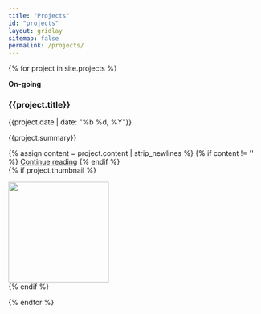 ```yaml
---
title: "Projects"
id: "projects"
layout: gridlay
sitemap: false
permalink: /projects/
---
```


<style>
/* img{
  border-radius: 10px;
}
iframe {
  width: 175px;
  display: inline;
  vertical-align:right;
  <!-- margin-bottom:5px; -->
  <!-- margin-left:5px; -->
  <!-- border: 1px solid red; -->
} */
/* .col-md-3 {
  margin:0;
  padding:0;
  margin-top:10px;
  margin-bottom:10px;
  display:block;
  overflow:hidden;
  text-align:center;
  display: table-cell;
  height: auto;
  float: none;
  background:white;
  border-radius:20px;
  <!-- border: 1px solid black; -->
} */

.project-sources ul {
    display: inline-flex; 
    flex-direction: row; 
    flex-wrap: wrap; 
    justify-content: center; 
    list-style: none; 
    padding: 0; 
    margin: 0;
}
.project-sources li {
    margin-right: 10px;
}
</style>

{% for project in site.projects %}
<!-- <div class="jumbotron"> 
<div class="row align-items-end">
<div class="col-md-12 col-sm-12"> -->
<!-- <div class="container"> -->
<!-- {% if project.thumbnail != nil %}
<img class="container__image" src="{{project.thumbnail}}" /> 
{% endif %} -->
<div class="row mb-1">
<div class="col-md-12">
<div class="row g-0 border rounded overflow-hidden flex-md-row mb-4 shadow-sm h-md-250 position-relative">
<div class="col p-4 d-flex flex-column position-static">
<strong class="d-inline-block mb-2 text-primary">On-going</strong>
<h3 class="mb-0">{{project.title}}</h3>
<div class="mb-1 text-muted">
{{project.date | date: "%b %d, %Y"}}
</div>
<p class="card-text mb-auto">{{project.summary}}</p>
{% assign content = project.content | strip_newlines %}
{% if content != '' %}
<a href="{{project.url}}" class="stretched-link">Continue reading</a>
{% endif %}
</div>
{% if project.thumbnail %}
<div class="col-auto d-none d-lg-block">
<!-- <p>bla</p> -->
<img role="img"  style="margin-top: 15px" src="{{project.thumbnail}}" height="200" max-width="20" focusable="false">
</div>
{% endif %}
</div>
</div>
</div>

<!-- <svg class="bd-placeholder-img" width="200" height="250" xmlns="http://www.w3.org/2000/svg" role="img" aria-label="Placeholder: Thumbnail" preserveAspectRatio="xMidYMid slice" focusable="false"><title>Placeholder</title><rect width="100%" height="100%" fill="#55595c"/><text x="50%" y="50%" fill="#eceeef" dy=".3em">Thumbnail</text></svg> -->
<!-- <div class="container__text"> 
<h4><b>{{project.title}}</b></h4>
{{project.summary}}
{% assign content = project.content | strip_newlines %}
{% if content != '' %}
<a href="{{project.url}}">More information</a>
{% endif %}
<!-- </div> -->

<!--
<div class="project-sources">
<ul>
{% if project.website %}<a href="{{project.website}}" target="_blank"><i class="fa fa-globe fa-2x"></i></a>{% endif %}
</ul>
</div>
-->

<!-- </div>
</div>
</div> --> 
{% endfor %}

